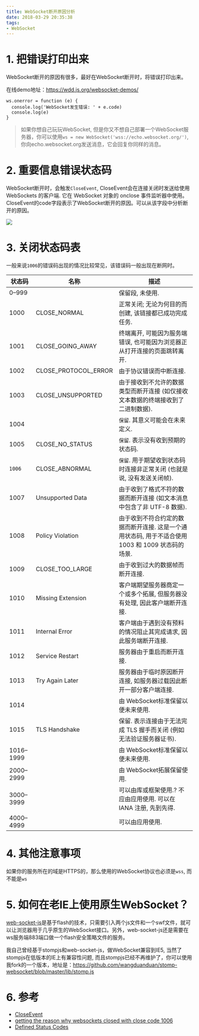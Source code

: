```yaml
---
title: WebSocket断开原因分析
date: 2018-03-29 20:35:38
tags:
- WebSocket
---
```


# 1. 把错误打印出来

WebSocket断开的原因有很多，最好在WebSocket断开时，将错误打印出来。

在线demo地址：https://wdd.js.org/websocket-demos/

```
ws.onerror = function (e) {
  console.log('WebSocket发生错误: ' + e.code)
  console.log(e)
}
```

> 如果你想自己玩玩WebSocket, 但是你又不想自己部署一个WebSocket服务器，你可以使用`ws = new WebSocket('wss://echo.websocket.org/')`, 你向echo.websocket.org发送消息，它会回复你同样的消息。

# 2. 重要信息错误状态码

WebSocket断开时，会触发`CloseEvent`, CloseEvent会在连接关闭时发送给使用 WebSockets 的客户端. 它在 WebSocket 对象的 onclose 事件监听器中使用。CloseEvent的code字段表示了WebSocket断开的原因。可以从该字段中分析断开的原因。

![](http://p3alsaatj.bkt.clouddn.com/20180329204553_TjCFdu_Jietu20180329-204536.jpeg)

# 3. 关闭状态码表

一般来说`1006`的错误码出现的情况比较常见，该错误码一般出现在断网时。

状态码 | 名称 | 描述
---|---|---
0–999 | | 保留段, 未使用.
1000 | CLOSE_NORMAL	| 正常关闭; 无论为何目的而创建, 该链接都已成功完成任务.
1001|	CLOSE_GOING_AWAY|	终端离开, 可能因为服务端错误, 也可能因为浏览器正从打开连接的页面跳转离开.
1002|	CLOSE_PROTOCOL_ERROR|	由于协议错误而中断连接.
1003|	CLOSE_UNSUPPORTED	|由于接收到不允许的数据类型而断开连接 (如仅接收文本数据的终端接收到了二进制数据).
1004	| 	|`保留`. 其意义可能会在未来定义.
1005|	CLOSE_NO_STATUS	|`保留`.  表示没有收到预期的状态码.
`1006` |	CLOSE_ABNORMAL	|`保留`. 用于期望收到状态码时连接非正常关闭 (也就是说, 没有发送关闭帧).
1007|	Unsupported Data|	由于收到了格式不符的数据而断开连接 (如文本消息中包含了非 UTF-8 数据).
1008	|Policy Violation|	由于收到不符合约定的数据而断开连接. 这是一个通用状态码, 用于不适合使用 1003 和 1009 状态码的场景.
1009|	CLOSE_TOO_LARGE|	由于收到过大的数据帧而断开连接.
1010|	Missing Extension	|客户端期望服务器商定一个或多个拓展, 但服务器没有处理, 因此客户端断开连接.
1011|	Internal Error	|客户端由于遇到没有预料的情况阻止其完成请求, 因此服务端断开连接.
1012|	Service Restart	|服务器由于重启而断开连接. 
1013	|Try Again Later|	服务器由于临时原因断开连接, 如服务器过载因此断开一部分客户端连接. 
1014	| 	| 由 WebSocket标准保留以便未来使用.
1015|	TLS Handshake	|保留. 表示连接由于无法完成 TLS 握手而关闭 (例如无法验证服务器证书).
1016–1999	| |	由 WebSocket标准保留以便未来使用.
2000–2999	| 	|由 WebSocket拓展保留使用.
3000–3999	 ||	可以由库或框架使用.? 不应由应用使用. 可以在 IANA 注册, 先到先得.
4000–4999	 ||	可以由应用使用.

# 4. 其他注意事项

如果你的服务所在的域是HTTPS的，那么使用的WebSocket协议也必须是`wss`, 而不能是`ws`

# 5. 如何在老IE上使用原生WebSocket？

[web-socket-js](https://github.com/gimite/web-socket-js)是基于flash的技术，只需要引入两个js文件和一个swf文件，就可以让浏览器用于几乎原生的WebSocket接口。另外，web-socket-js还是需要在ws服务端883端口做一个flash安全策略文件的服务。

我自己曾经基于stompjs和web-socket-js，做WebSocket兼容到IE5, 当然了stompjs在低版本的IE上有兼容性问题, 而且stompjs已经不再维护了，你可以使用我fork的一个版本，地址是：https://github.com/wangduanduan/stomp-websocket/blob/master/lib/stomp.js

# 6. 参考
- [CloseEvent](https://developer.mozilla.org/zh-CN/docs/Web/API/CloseEvent)
- [getting the reason why websockets closed with close code 1006](https://stackoverflow.com/questions/19304157/getting-the-reason-why-websockets-closed-with-close-code-1006)
- [Defined Status Codes](https://tools.ietf.org/html/rfc6455#section-7.4.1)
